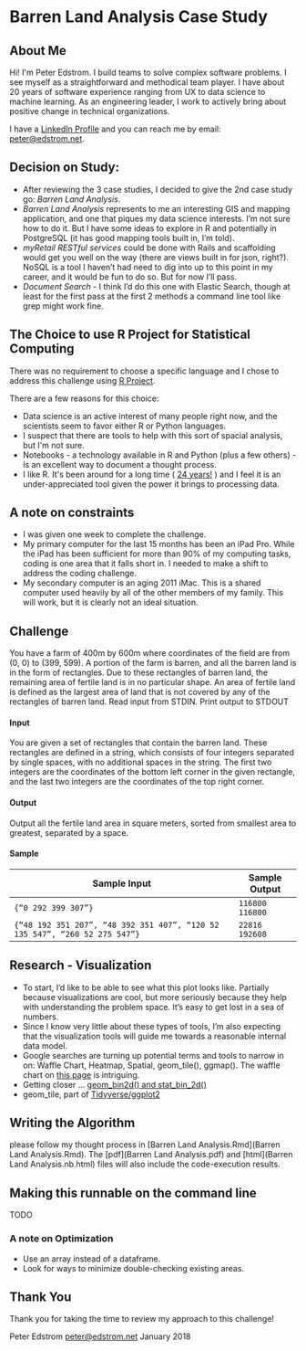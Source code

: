 # Barren Land Analysis Case Study

## About Me

Hi! I'm Peter Edstrom. I build teams to solve complex software problems. I see myself as a straightforward and methodical team player. I have about 20 years of software experience ranging from UX to data science to machine learning. As an engineering leader, I work to actively bring about positive change in technical organizations.

I have a [LinkedIn Profile](https://www.linkedin.com/in/peteredstrom/) and you can reach me by email: [peter@edstrom.net](mailto:peter@edstrom.net). 

## Decision on Study:

* After reviewing the 3 case studies, I decided to give the 2nd case study go: _Barren Land Analysis_.
* _Barren Land Analysis_ represents to me an interesting GIS and mapping application, and one that piques my data science interests. I’m not sure how to do it. But I have some ideas to explore in R and potentially in PostgreSQL (it has good mapping tools built in, I’m told). 
* _myRetail RESTful services_ could be done with Rails and scaffolding would get you well on the way (there are views built in for json, right?). NoSQL is a tool I haven’t had need to dig into up to this point in my career, and it would be fun to do so. But for now I’ll pass. 
* _Document Search_ - I think I’d do this one with Elastic Search, though at least for the first pass at the first 2 methods a command line tool like grep might work fine. 

## The Choice to use R Project for Statistical Computing

There was no requirement to choose a specific language and I chose to address this challenge using [R Project](https://www.r-project.org).

There are a few reasons for this choice: 

* Data science is an active interest of many people right now, and the scientists seem to favor either R or Python languages.
* I suspect that there are tools to help with this sort of spacial analysis, but I'm not sure. 
* Notebooks - a technology available in R and Python (plus a few others) - is an excellent way to document a thought process.
* I like R. It's been around for a long time ( [24 years!](https://en.wikipedia.org/wiki/R_(programming_language)) ) and I feel it is an under-appreciated tool given the power it brings to processing data.

## A note on constraints

* I was given one week to complete the challenge.
* My primary computer for the last 15 months has been an iPad Pro. While the iPad has been sufficient for more than 90% of my computing tasks, coding is one area that it falls short in. I needed to make a shift to address the coding challenge.
* My secondary computer is an aging 2011 iMac. This is a shared computer used heavily by all of the other members of my family. This will work, but it is clearly not an ideal situation.

## Challenge

You have a farm of 400m by 600m where coordinates of the field are from (0, 0) to (399, 599). A portion of the farm is barren, and all the barren land is in the form of rectangles. Due to these rectangles of barren land, the remaining area of fertile land is in no particular shape. An area of fertile land is defined as the largest area of land that is not covered by any of the rectangles of barren land. 
Read input from STDIN. Print output to STDOUT 

#### Input 

You are given a set of rectangles that contain the barren land. These rectangles are defined in a string, which consists of four integers separated by single spaces, with no additional spaces in the string. The first two integers are the coordinates of the bottom left corner in the given rectangle, and the last two integers are the coordinates of the top right corner. 

#### Output 

Output all the fertile land area in square meters, sorted from smallest area to greatest, separated by a space.

#### Sample

Sample Input | Sample Output
--- | ---
`{“0 292 399 307”}` | `116800  116800`
`{“48 192 351 207”, “48 392 351 407”, “120 52 135 547”, “260 52 275 547”}` | `22816 192608 `

## Research - Visualization

* To start, I’d like to be able to see what this plot looks like. Partially because visualizations are cool, but more seriously because they help with understanding the problem space. It’s easy to get lost in a sea of numbers.
* Since I know very little about these types of tools, I’m also expecting that the visualization tools will guide me towards a reasonable internal data model. 
* Google searches are turning up potential terms and tools to narrow in on: Waffle Chart, Heatmap, Spatial, geom_tile(), ggmap(). The waffle chart on [this page](http://r-statistics.co/Top50-Ggplot2-Visualizations-MasterList-R-Code.html) is intriguing. 
* Getting closer ... [geom_bin2d() and stat_bin_2d()](http://ggplot2.tidyverse.org/reference/geom_bin2d.html)
* geom_tile, part of [Tidyverse/ggplot2](http://ggplot2.tidyverse.org/reference/geom_tile.html)

## Writing the Algorithm

please follow my thought process in [Barren Land Analysis.Rmd](Barren Land Analysis.Rmd). The [pdf](Barren Land Analysis.pdf) and [html](Barren Land Analysis.nb.html) files will also include the code-execution results.

## Making this runnable on the command line

TODO

### A note on Optimization

* Use an array instead of a dataframe.
* Look for ways to minimize double-checking existing areas.

## Thank You

Thank you for taking the time to review my approach to this challenge!

Peter Edstrom
peter@edstrom.net
January 2018